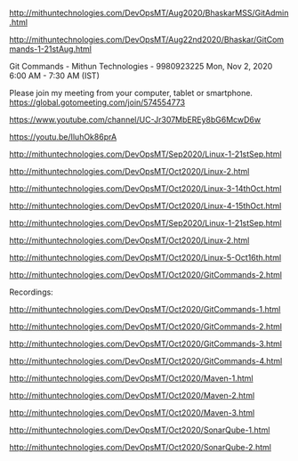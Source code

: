 http://mithuntechnologies.com/DevOpsMT/Aug2020/BhaskarMSS/GitAdmin.html

http://mithuntechnologies.com/DevOpsMT/Aug22nd2020/Bhaskar/GitCommands-1-21stAug.html

Git Commands - Mithun Technologies - 9980923225
Mon, Nov 2, 2020 6:00 AM - 7:30 AM (IST)

Please join my meeting from your computer, tablet or smartphone.
https://global.gotomeeting.com/join/574554773

https://www.youtube.com/channel/UC-Jr307MbEREy8bG6McwD6w

https://youtu.be/IluhOk86prA

http://mithuntechnologies.com/DevOpsMT/Sep2020/Linux-1-21stSep.html

http://mithuntechnologies.com/DevOpsMT/Oct2020/Linux-2.html

http://mithuntechnologies.com/DevOpsMT/Oct2020/Linux-3-14thOct.html

http://mithuntechnologies.com/DevOpsMT/Oct2020/Linux-4-15thOct.html

http://mithuntechnologies.com/DevOpsMT/Sep2020/Linux-1-21stSep.html

http://mithuntechnologies.com/DevOpsMT/Oct2020/Linux-2.html

http://mithuntechnologies.com/DevOpsMT/Oct2020/Linux-5-Oct16th.html

http://mithuntechnologies.com/DevOpsMT/Oct2020/GitCommands-2.html


Recordings:

http://mithuntechnologies.com/DevOpsMT/Oct2020/GitCommands-1.html

http://mithuntechnologies.com/DevOpsMT/Oct2020/GitCommands-2.html

http://mithuntechnologies.com/DevOpsMT/Oct2020/GitCommands-3.html

http://mithuntechnologies.com/DevOpsMT/Oct2020/GitCommands-4.html

http://mithuntechnologies.com/DevOpsMT/Oct2020/Maven-1.html

http://mithuntechnologies.com/DevOpsMT/Oct2020/Maven-2.html

http://mithuntechnologies.com/DevOpsMT/Oct2020/Maven-3.html

http://mithuntechnologies.com/DevOpsMT/Oct2020/SonarQube-1.html

http://mithuntechnologies.com/DevOpsMT/Oct2020/SonarQube-2.html
